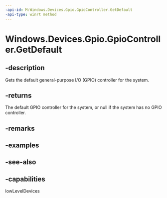 ```yaml
---
-api-id: M:Windows.Devices.Gpio.GpioController.GetDefault
-api-type: winrt method
---
```


<!-- Method syntax
public Windows.Devices.Gpio.GpioController GetDefault()
-->

# Windows.Devices.Gpio.GpioController.GetDefault

## -description
Gets the default general-purpose I/O (GPIO) controller for the system.

## -returns
The default GPIO controller for the system, or null if the system has no GPIO controller.

## -remarks

## -examples

## -see-also


## -capabilities
lowLevelDevices
